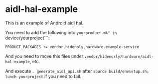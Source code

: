 # aidl-hal-example

This is an example of Android aidl hal.

You need to add the following into ```yourproduct.mk" in ```device/yourproject```:

```
PRODUCT_PACKAGES += vendor.hidenoly.hardware.example-service
```

And you need to move this files under ```vendor/hidenorly/hardware/aidl-hal-example```, etc.

And execute ```. generate_aidl_api.sh``` after ```source build/envsetup.sh; lunch yourproject``` if you need to fail.
